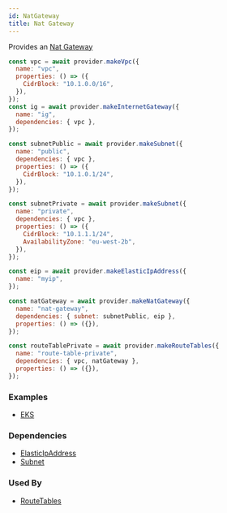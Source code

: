 ```yaml
---
id: NatGateway
title: Nat Gateway
---
```


Provides an [Nat Gateway](https://docs.aws.amazon.com/vpc/latest/userguide/vpc-nat-gateway.html)

```js
const vpc = await provider.makeVpc({
  name: "vpc",
  properties: () => ({
    CidrBlock: "10.1.0.0/16",
  }),
});
const ig = await provider.makeInternetGateway({
  name: "ig",
  dependencies: { vpc },
});

const subnetPublic = await provider.makeSubnet({
  name: "public",
  dependencies: { vpc },
  properties: () => ({
    CidrBlock: "10.1.0.1/24",
  }),
});

const subnetPrivate = await provider.makeSubnet({
  name: "private",
  dependencies: { vpc },
  properties: () => ({
    CidrBlock: "10.1.1.1/24",
    AvailabilityZone: "eu-west-2b",
  }),
});

const eip = await provider.makeElasticIpAddress({
  name: "myip",
});

const natGateway = await provider.makeNatGateway({
  name: "nat-gateway",
  dependencies: { subnet: subnetPublic, eip },
  properties: () => ({}),
});

const routeTablePrivate = await provider.makeRouteTables({
  name: "route-table-private",
  dependencies: { vpc, natGateway },
  properties: () => ({}),
});
```

### Examples

- [EKS](https://github.com/grucloud/grucloud/blob/main/examples/aws/eks/iac.js)

### Dependencies

- [ElasticIpAddress](./ElasticIpAddress)
- [Subnet](./Subnet)

### Used By

- [RouteTables](./RouteTables)
